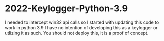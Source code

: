 # 2022-Keylogger-Python-3.9
I needed to intercept win32 api calls so I started with updating this code to work in python 3.9
I have no intention of developing this as a keylogger or utlizing it as such. You should not deploy this, it is a proof of concept.
